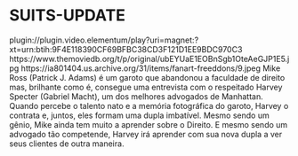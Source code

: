 # SUITS-UPDATE


<item>
<title>[COLOR silver][B] SUITS -  HOMENS DE TERNO 1° TEMPORADA [/COLOR][/B][COLOR yellow]  FULL HD  [B][/COLOR][/B]</title>
<link>plugin://plugin.video.elementum/play?uri=magnet:?xt=urn:btih:9F4E118390CF69BFBC38CD3F121D1EE9BDC970C3</link>
<thumbnail>https://www.themoviedb.org/t/p/original/ubEYUaE1EOBnSgb1OteAeGJP1E5.jpg</thumbnail>
<fanart>https://ia801404.us.archive.org/31/items/fanart-freeddons/9.jpeg</fanart>
<info>Mike Ross (Patrick J. Adams) é um garoto que abandonou a faculdade de direito mas, brilhante como é, consegue uma entrevista com o respeitado Harvey Specter (Gabriel Macht), um dos melhores advogados de Manhattan. Quando percebe o talento nato e a memória fotográfica do garoto, Harvey o contrata e, juntos, eles formam uma dupla imbatível. Mesmo sendo um gênio, Mike ainda tem muito a aprender sobre o Direito. E mesmo sendo um advogado tão competende, Harvey irá aprender com sua nova dupla a ver seus clientes de outra maneira.</info>
</item>

